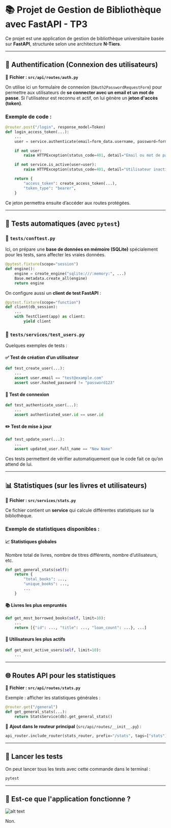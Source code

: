 # 📚 Projet de Gestion de Bibliothèque avec FastAPI - TP3

Ce projet est une application de gestion de bibliothèque universitaire basée sur **FastAPI**, structurée selon une architecture **N-Tiers**.

---

## 🔐 Authentification (Connexion des utilisateurs)

📁 **Fichier : `src/api/routes/auth.py`**

On utilise ici un formulaire de connexion (`OAuth2PasswordRequestForm`) pour permettre aux utilisateurs de **se connecter avec un email et un mot de passe**. Si l'utilisateur est reconnu et actif, on lui génère un **jeton d'accès (token)**.

### Exemple de code :

```python
@router.post("/login", response_model=Token)
def login_access_token(...):
    ...
    user = service.authenticate(email=form_data.username, password=form_data.password)

    if not user:
        raise HTTPException(status_code=401, detail="Email ou mot de passe incorrect")

    if not service.is_active(user=user):
        raise HTTPException(status_code=401, detail="Utilisateur inactif")

    return {
        "access_token": create_access_token(...),
        "token_type": "bearer",
    }
```

Ce jeton permettra ensuite d’accéder aux routes protégées.

---

## 🧪 Tests automatiques (avec `pytest`)

### 📁 `tests/conftest.py`

Ici, on prépare une **base de données en mémoire (SQLite)** spécialement pour les tests, sans affecter les vraies données.

```python
@pytest.fixture(scope="session")
def engine():
    engine = create_engine("sqlite:///:memory:", ...)
    Base.metadata.create_all(engine)
    return engine
```

On configure aussi un **client de test FastAPI** :

```python
@pytest.fixture(scope="function")
def client(db_session):
    ...
    with TestClient(app) as client:
        yield client
```

### 📁 `tests/services/test_users.py`

Quelques exemples de tests :

#### ✅ Test de création d’un utilisateur

```python
def test_create_user(...):
    ...
    assert user.email == "test@example.com"
    assert user.hashed_password != "password123"
```

#### 🔐 Test de connexion

```python
def test_authenticate_user(...):
    ...
    assert authenticated_user.id == user.id
```

#### ✏️ Test de mise à jour

```python
def test_update_user(...):
    ...
    assert updated_user.full_name == "New Name"
```

Ces tests permettent de vérifier automatiquement que le code fait ce qu’on attend de lui.

---

## 📊 Statistiques (sur les livres et utilisateurs)

📁 **Fichier : `src/services/stats.py`**

Ce fichier contient un **service** qui calcule différentes statistiques sur la bibliothèque.

### Exemple de statistiques disponibles :

#### 📈 Statistiques globales

Nombre total de livres, nombre de titres différents, nombre d’utilisateurs, etc.

```python
def get_general_stats(self):
    return {
        "total_books": ...,
        "unique_books": ...,
        ...
    }
```

#### 📚 Livres les plus empruntés

```python
def get_most_borrowed_books(self, limit=10):
    ...
    return [{"id": ..., "title": ..., "loan_count": ...}, ...]
```

#### 👥 Utilisateurs les plus actifs

```python
def get_most_active_users(self, limit=10):
    ...
```

---

## 🌐 Routes API pour les statistiques

📁 **Fichier : `src/api/routes/stats.py`**

Exemple : afficher les statistiques générales :

```python
@router.get("/general")
def get_general_stats(...):
    return StatsService(db).get_general_stats()
```

📁 **Ajout dans le routeur principal** (`src/api/routes/__init__.py`) :

```python
api_router.include_router(stats_router, prefix="/stats", tags=["stats"])
```

---

## 🧪 Lancer les tests

On peut lancer tous les tests avec cette commande dans le terminal :

```bash
pytest
```

---

## 📸 Est-ce que l'application fonctionne ?

![alt text](image.png)

Non.